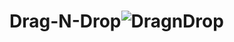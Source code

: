 # Drag-N-Drop![DragnDrop](https://github.com/firatbicimli/Drag-N-Drop/assets/102663969/d7c31224-b02d-4cd5-acec-d64a5b0a6554)
